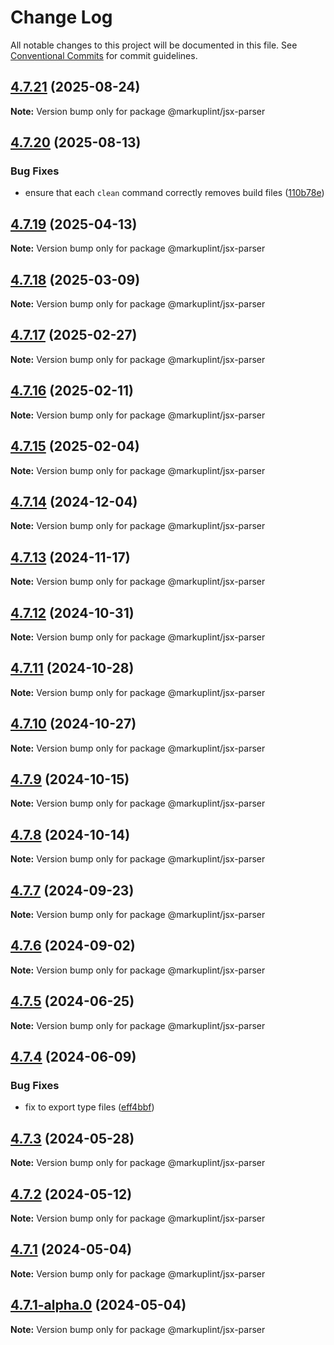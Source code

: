# Change Log

All notable changes to this project will be documented in this file.
See [Conventional Commits](https://conventionalcommits.org) for commit guidelines.

## [4.7.21](https://github.com/markuplint/markuplint/compare/@markuplint/jsx-parser@4.7.20...@markuplint/jsx-parser@4.7.21) (2025-08-24)

**Note:** Version bump only for package @markuplint/jsx-parser





## [4.7.20](https://github.com/markuplint/markuplint/compare/@markuplint/jsx-parser@4.7.19...@markuplint/jsx-parser@4.7.20) (2025-08-13)

### Bug Fixes

- ensure that each `clean` command correctly removes build files ([110b78e](https://github.com/markuplint/markuplint/commit/110b78e85379d29a84ca68325127344a87a570b6))

## [4.7.19](https://github.com/markuplint/markuplint/compare/@markuplint/jsx-parser@4.7.18...@markuplint/jsx-parser@4.7.19) (2025-04-13)

**Note:** Version bump only for package @markuplint/jsx-parser

## [4.7.18](https://github.com/markuplint/markuplint/compare/@markuplint/jsx-parser@4.7.17...@markuplint/jsx-parser@4.7.18) (2025-03-09)

**Note:** Version bump only for package @markuplint/jsx-parser

## [4.7.17](https://github.com/markuplint/markuplint/compare/@markuplint/jsx-parser@4.7.16...@markuplint/jsx-parser@4.7.17) (2025-02-27)

**Note:** Version bump only for package @markuplint/jsx-parser

## [4.7.16](https://github.com/markuplint/markuplint/compare/@markuplint/jsx-parser@4.7.15...@markuplint/jsx-parser@4.7.16) (2025-02-11)

**Note:** Version bump only for package @markuplint/jsx-parser

## [4.7.15](https://github.com/markuplint/markuplint/compare/@markuplint/jsx-parser@4.7.14...@markuplint/jsx-parser@4.7.15) (2025-02-04)

**Note:** Version bump only for package @markuplint/jsx-parser

## [4.7.14](https://github.com/markuplint/markuplint/compare/@markuplint/jsx-parser@4.7.13...@markuplint/jsx-parser@4.7.14) (2024-12-04)

**Note:** Version bump only for package @markuplint/jsx-parser

## [4.7.13](https://github.com/markuplint/markuplint/compare/@markuplint/jsx-parser@4.7.12...@markuplint/jsx-parser@4.7.13) (2024-11-17)

**Note:** Version bump only for package @markuplint/jsx-parser

## [4.7.12](https://github.com/markuplint/markuplint/compare/@markuplint/jsx-parser@4.7.11...@markuplint/jsx-parser@4.7.12) (2024-10-31)

**Note:** Version bump only for package @markuplint/jsx-parser

## [4.7.11](https://github.com/markuplint/markuplint/compare/@markuplint/jsx-parser@4.7.10...@markuplint/jsx-parser@4.7.11) (2024-10-28)

**Note:** Version bump only for package @markuplint/jsx-parser

## [4.7.10](https://github.com/markuplint/markuplint/compare/@markuplint/jsx-parser@4.7.9...@markuplint/jsx-parser@4.7.10) (2024-10-27)

**Note:** Version bump only for package @markuplint/jsx-parser

## [4.7.9](https://github.com/markuplint/markuplint/compare/@markuplint/jsx-parser@4.7.8...@markuplint/jsx-parser@4.7.9) (2024-10-15)

**Note:** Version bump only for package @markuplint/jsx-parser

## [4.7.8](https://github.com/markuplint/markuplint/compare/@markuplint/jsx-parser@4.7.7...@markuplint/jsx-parser@4.7.8) (2024-10-14)

**Note:** Version bump only for package @markuplint/jsx-parser

## [4.7.7](https://github.com/markuplint/markuplint/compare/@markuplint/jsx-parser@4.7.6...@markuplint/jsx-parser@4.7.7) (2024-09-23)

**Note:** Version bump only for package @markuplint/jsx-parser

## [4.7.6](https://github.com/markuplint/markuplint/compare/@markuplint/jsx-parser@4.7.5...@markuplint/jsx-parser@4.7.6) (2024-09-02)

**Note:** Version bump only for package @markuplint/jsx-parser

## [4.7.5](https://github.com/markuplint/markuplint/compare/@markuplint/jsx-parser@4.7.4...@markuplint/jsx-parser@4.7.5) (2024-06-25)

**Note:** Version bump only for package @markuplint/jsx-parser

## [4.7.4](https://github.com/markuplint/markuplint/compare/@markuplint/jsx-parser@4.7.3...@markuplint/jsx-parser@4.7.4) (2024-06-09)

### Bug Fixes

- fix to export type files ([eff4bbf](https://github.com/markuplint/markuplint/commit/eff4bbfd127574809dc5e15d7cafe87699758ee0))

## [4.7.3](https://github.com/markuplint/markuplint/compare/@markuplint/jsx-parser@4.7.2...@markuplint/jsx-parser@4.7.3) (2024-05-28)

**Note:** Version bump only for package @markuplint/jsx-parser

## [4.7.2](https://github.com/markuplint/markuplint/compare/@markuplint/jsx-parser@4.7.1...@markuplint/jsx-parser@4.7.2) (2024-05-12)

**Note:** Version bump only for package @markuplint/jsx-parser

## [4.7.1](https://github.com/markuplint/markuplint/compare/@markuplint/jsx-parser@4.7.1-alpha.0...@markuplint/jsx-parser@4.7.1) (2024-05-04)

**Note:** Version bump only for package @markuplint/jsx-parser

## [4.7.1-alpha.0](https://github.com/markuplint/markuplint/compare/@markuplint/jsx-parser@4.7.0...@markuplint/jsx-parser@4.7.1-alpha.0) (2024-05-04)

**Note:** Version bump only for package @markuplint/jsx-parser
